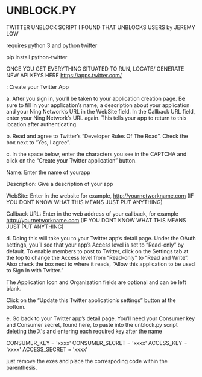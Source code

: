 # UNBLOCK.PY
TWITTER UNBLOCK SCRIPT I FOUND THAT UNBLOCKS USERS by JEREMY LOW

requires python 3 and python twitter

pip install python-twitter


ONCE YOU GET EVERYTHING SITUATED TO RUN, LOCATE/ GENERATE NEW API KEYS HERE https://apps.twitter.com/


: Create your Twitter App

a. After you sign in, you’ll be taken to your application creation page. Be sure to fill in your application’s name, a description about your application and your Ning Network’s URL in the WebSite field. In the Callback URL field, enter your Ning Network’s URL again. This tells your app to return to this location after authenticating.

b. Read and agree to Twitter’s “Developer Rules Of The Road”. Check the box next to “Yes, I agree”.

c. In the space below, enter the characters you see in the CAPTCHA and click on the “Create your Twitter application” button.

Name: Enter the name of yourapp

Description: Give a description of your app

WebSite: Enter in the website for example, http://yournetworkname.com  (IF YOU DONT KNOW WHAT THIS MEANS JUST PUT ANYTHING)

Callback URL: Enter in the web address of your callback, for example http://yournetworkname.com  (IF YOU DONT KNOW WHAT THIS MEANS JUST PUT ANYTHING)

d. Doing this will take you to your Twitter app’s detail page. Under the OAuth settings, you’ll see that your app’s Access level is set to “Read-only” by default. To enable members to post to Twitter, click on the Settings tab at the top to change the Access level from “Read-only” to “Read and Write”.  Also check the box next to where it reads, “Allow this application to be used to Sign In with Twitter.”

The Application Icon and Organization fields are optional and can be left blank.

Click on the “Update this Twitter application’s settings” button at the bottom.

e. Go back to your Twitter app’s detail page. You’ll need your Consumer key and Consumer secret, found here, to paste into the unblock.py script deleting the X's and entering each required key after the name 

CONSUMER_KEY = 'xxxx'
CONSUMER_SECRET = 'xxxx'
ACCESS_KEY = 'xxxx'
ACCESS_SECRET = 'xxxx'

just remove the exes and place the correspoding code within the parenthesis.

